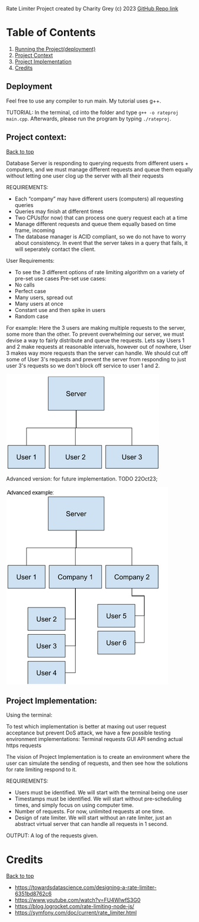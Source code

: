 Rate Limiter Project
created by Charity Grey (c) 2023
[GitHub Repo link](https://github.com/charity-g/Rate-Limiter-2023-Project)

# Table of Contents
1. [Running the Project(deployment)](#deployment)
2. [Project Context](#project-context)
3. [Project Implementation](#project-implementation)
4. [Credits](#credits)

## Deployment
Feel free to use any compiler to run main. My tutorial uses g++.

TUTORIAL:
In the terminal, cd into the folder and type `g++ -o rateproj main.cpp`. Afterwards, please run the program by typing `./rateproj`.

## Project context:
[Back to top](#table-of-contents)

Database Server is responding to querying requests from different users + computers, and we must manage different requests and queue them equally without letting one user clog up the server with all their requests

REQUIREMENTS:
- Each “company” may have different users (computers) all requesting queries 
- Queries may finish at different times
- Two CPUs(for now) that can process one query request each at a time
- Manage different requests and queue them equally based on time frame, incoming 
- The database manager is ACID compliant, so we do not have to worry about consistency. In event that the server takes in a query that fails, it will seperately contact the client.

User Requirements:
- To see the 3 different options of rate limiting algorithm on a variety of pre-set use cases
Pre-set use cases:
- No calls
- Perfect case
- Many users, spread out
- Many users at once
- Constant use and then spike in users
- Random case



For example:
Here the 3 users are making multiple requests to the server, some more than the other. To prevent overwhelming our server, we must devise a way to fairly distribute and queue the requests. Lets say Users 1 and 2 make requests at reasonable intervals, however out of nowhere, User 3 makes way more requests than the server can handle. We should cut off some of User 3's requests and prevent the server from responding to just user 3's requests so we don't block off service to user 1 and 2.

![Diagram of Server connected to User 1, User 2 and User 3](./ContextDiagrams/diagram1.png)

Advanced version: for future implementation. TODO 22Oct23;

![Diagram of Server connected to User 1, Company 1 and Company 2. Company 1 and 2 branch off into more users.](./ContextDiagrams/diagram2.png)

## Project Implementation:
Using the terminal:

To test which implementation is better at maxing out user request acceptance but prevent DoS attack, we have a few possible testing environment implementations:
Terminal requests
GUI 
API sending actual https requests

The vision of Project Implementation is to create an environment where the user can simulate the sending of requests, and then see how the solutions for rate limiting respond to it.

REQUIREMENTS:
- Users must be identified. We will start with the terminal being one user
- Timestamps must be identified. We will start without pre-scheduling times, and simply focus on using computer time.
- Number of requests. For now, unlimited requests at one time.
- Design of rate limiter. We will start without an rate limiter, just an abstract virtual server that can handle all requests in 1 second.

OUTPUT:
A log of the requests given.



# Credits
[Back to top](#table-of-contents)

- https://towardsdatascience.com/designing-a-rate-limiter-6351bd8762c6
- https://www.youtube.com/watch?v=FU4WlwfS3G0
- https://blog.logrocket.com/rate-limiting-node-js/ 
- https://symfony.com/doc/current/rate_limiter.html